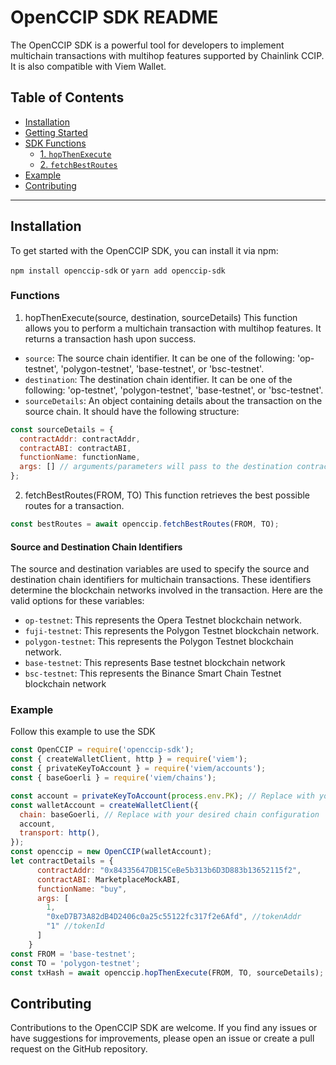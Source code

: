 # OpenCCIP SDK README

The OpenCCIP SDK is a powerful tool for developers to implement multichain transactions with multihop features supported by Chainlink CCIP. It is also compatible with Viem Wallet.

## Table of Contents

- [Installation](#installation)
- [Getting Started](#getting-started)
- [SDK Functions](#sdk-functions)
  - [1. `hopThenExecute`](#1-hopthenexecute)
  - [2. `fetchBestRoutes`](#2-fetchBestRoutes)
- [Example](#example)
- [Contributing](#contributing)

---

## Installation

To get started with the OpenCCIP SDK, you can install it via npm:

`
npm install openccip-sdk
`
or
`yarn add openccip-sdk
`

### Functions
1. hopThenExecute(source, destination, sourceDetails)
This function allows you to perform a multichain transaction with multihop features. It returns a transaction hash upon success.
  - `source`: The source chain identifier. It can be one of the following: 'op-testnet', 'polygon-testnet', 'base-testnet', or 'bsc-testnet'.
  - `destination`: The destination chain identifier. It can be one of the following: 'op-testnet', 'polygon-testnet', 'base-testnet', or 'bsc-testnet'.
  - `sourceDetails`: An object containing details about the transaction on the source chain. It should have the following structure:
```javascript
const sourceDetails = {
  contractAddr: contractAddr,
  contractABI: contractABI,
  functionName: functionName,
  args: [] // arguments/parameters will pass to the destination contract
};
```



2. fetchBestRoutes(FROM, TO)
This function retrieves the best possible routes for a transaction.
```javascript
const bestRoutes = await openccip.fetchBestRoutes(FROM, TO);
```

#### Source and Destination Chain Identifiers
The source and destination variables are used to specify the source and destination chain identifiers for multichain transactions. These identifiers determine the blockchain networks involved in the transaction. Here are the valid options for these variables:

- `op-testnet`: This represents the Opera Testnet blockchain network.
- `fuji-testnet`: This represents the Polygon Testnet blockchain network.
- `polygon-testnet`: This represents the Polygon Testnet blockchain network.
- `base-testnet`: This represents Base testnet blockchain network 
- `bsc-testnet`: This represents the Binance Smart Chain Testnet blockchain network



### Example
Follow this example to use the SDK

```javascript
const OpenCCIP = require('openccip-sdk');
const { createWalletClient, http } = require('viem');
const { privateKeyToAccount } = require('viem/accounts');
const { baseGoerli } = require('viem/chains');

const account = privateKeyToAccount(process.env.PK); // Replace with your private key
const walletAccount = createWalletClient({
  chain: baseGoerli, // Replace with your desired chain configuration
  account,
  transport: http(),
});
const openccip = new OpenCCIP(walletAccount);
let contractDetails = {
      contractAddr: "0x84335647DB15CeBe5b313b6D3D883b13652115f2",
      contractABI: MarketplaceMockABI,
      functionName: "buy",
      args: [
        1,
        "0xeD7B73A82dB4D2406c0a25c55122fc317f2e6Afd", //tokenAddr
        "1" //tokenId
      ]
    }
const FROM = 'base-testnet';
const TO = 'polygon-testnet';
const txHash = await openccip.hopThenExecute(FROM, TO, sourceDetails);
```

## Contributing
Contributions to the OpenCCIP SDK are welcome. If you find any issues or have suggestions for improvements, please open an issue or create a pull request on the GitHub repository.


